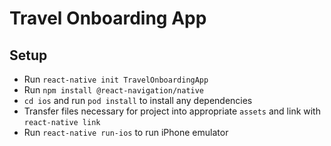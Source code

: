 # Travel Onboarding App

## Setup 
* Run `react-native init TravelOnboardingApp`
* Run `npm install @react-navigation/native`
* `cd ios` and run `pod install` to install any dependencies
* Transfer files necessary for project into appropriate `assets` and link with `react-native link`
* Run `react-native run-ios` to run iPhone emulator